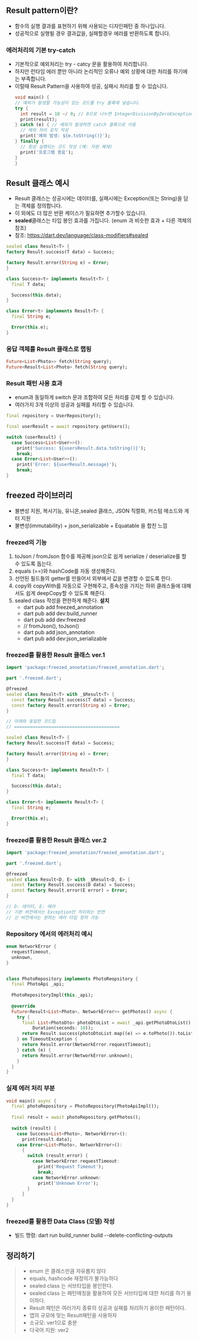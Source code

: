 ## Result pattern이란?
- 함수의 실행 결과를 표현하기 위해 사용되는 디자인패턴 중 하나입니다.
- 성공적으로 실행될 경우 결과값을, 실패할경우 에러를 반환하도록 합니다.

### 에러처리의 기본 try-catch
- 기본적으로 예외처리는 try - catcy 문을 활용하여 처리합니다.
- 하지만 런타임 에러 뿐만 아니라 논리적인 오류나 예외 상황에 대한 처리를 하기에는 부족합니다.
- 이럴때 Result Pattern을 사용하여 성공, 실패시 처리를 할 수 있습니다.
  ```dart
  void main() {
  // 예외가 발생할 가능성이 있는 코드를 try 블록에 넣습니다.
  try {
    int result = 10 ~/ 0; // 0으로 나누면 IntegerDivisionByZeroException 예외 발생
    print(result);
  } catch (e) { // 예외가 발생하면 catch 블록으로 이동
    // 예외 처리 로직 작성
    print('예외 발생: ${e.toString()}');
  } finally {
    // 항상 실행되는 코드 작성 (예: 자원 해제)
    print('프로그램 종료');
  }
  }
  ```

## Result 클래스 예시
- Result 클래스는 성공시에는 데이터를, 실패시에는 Exception(또는 String)을 담는 객체를 정의합니다.
- 이 외에도 더 많은 반환 케이스가 필요하면 추가할수 있습니다.
- **sealed**클래스는 타입 봉인 효과를 가집니다. (enum 과 비슷한 효과 + 다른 객체의 참조)
- 참조: https://dart.dev/language/class-modifiers#sealed
```dart
sealed class Result<T> {
factory Result.success(T data) = Success;

factory Result.error(String e) = Error;
}

class Success<t> implements Result<T> {
  final T data;

  Success(this.data);
}

class Error<t> implements Result<T> {
  final String e;

  Error(this.e);
}
```

### 응답 객체를 Result 클래스로 랩핑
```dart
Future<List<Photo>> fetch(String query);
Future<Result<List<Photo> fetch(String query);
```

### Result 패턴 사용 효과
- enum과 동일하게 switch 문과 조합하여 모든 처리를 강제 할 수 있습니다.
- 여러가지 3개 이상의 성공과 실패를 처리할 수 있습니다.
```dart
final repository = UserRepository();

final userResult = await repository.getUsers();

switch (userResult) {
  case Success<List<User>>():
    print('Success: ${usersResult.data.toString()}');
    break;
  case Error<List<User>>():
    print('Error: ${userResult.message}');
    break;
}
```

## freezed 라이브러리
- 불변성 지원, 복사기능, 유니온,sealed 클래스, JSON 직렬화, 커스텀 메소드와 게터 지원
- 불변성(immutability) + json_serializable + Equatable 을 합친 느낌

### freezed의 기능
1. toJson / fromJson 함수를 제공해 json으로 쉽게 serialize / deserialize를 할 수 있도록 돕는다.
2. equals (==)와 hashCode를 자동 생성해준다.
3. 선언된 필드들의 getter를 만들어서 외부에서 값을 변경할 수 없도록 한다.
4. copy와 copyWith를 자동으로 구현해주고, 종속성을 가지는 하위 클래스들에 대해서도 쉽게 deepCopy할 수 있도록 해준다.
5. sealed class 작성을 편한하게 해준다.
   **설치**
   - dart pub add freezed_annotation
   - dart pub add dev:build_runner
   - dart pub add dev:freezed
   - // fromJson(), toJson()
   - dart pub add json_annotation
   - dart pub add dev:json_serializable

### freezed를 활용한 Result 클래스 ver.1
```dart
import 'package:freezed_annotation/freezed_annotation.dart';

part '.freezed.dart';

@freezed
sealed class Result<T> with _$Result<T> {
  const factory Result.success(T data) = Success;
  const factory Result.error(String e) = Error;
}

// 아래와 동일한 코드임
// ========================================

sealed class Result<T> {
factory Result.success(T data) = Success;

factory Result.error(String e) = Error;
}

class Success<t> implements Result<T> {
  final T data;

  Success(this.data);
}

class Error<t> implements Result<T> {
  final String e;

  Error(this.e);
}

```
### freezed를 활용한 Result 클래스 ver.2
```dart
import 'package:freezed_annotation/freezed_annotation.dart';

part '.freezed.dart';

@freezed
sealed class Result<D, E> with _$Result<D, E> {
  const factory Result.success(D data) = Success;
  const factory Result.error(E error) = Error;
}

// D: 데이터, E: 에러
// 기본 버전에서는 Exception만 처리하는 반면
// 신 버전에서는 원하는 에러 타입 정의 가능
```

### Repository 에서의 에러처리 예시
```dart
enum NetworkError {
  requestTimeout,
  unknown,
}


class PhotoRepository implements PhotoReopsitory {
  final PhotoApi _api;
  
  PhotoRepositoryImpl(this._api);
  
  @override
  Future<Result<List<Photo>, NetworkError>> getPhotos() async {
    try {
      final List<PhotoDto> photoDtoList = await _api.getPhotoDtoList().timeout(
          Duration(seconds: 10));
      return Result.success(photoDtoList.map((e) => e.toPhoto()).toList());
    } on TimeoutException {
      return Result.error(NetworkError.requestTimeout);
    } catch (e) {
      return Result.error(NetworkError.unknown);
    }
  }
}
```

### 실제 에러 처리 부분
```dart
void main() async {
  final photoRepository = PhotoRepository(PhotoApiImpl());
  
  final result = await photoRepository.getPhotos();
  
  switch (result) {
    case Success<List<Photo>, NetworkError>():
      print(result.data);
    case Error<List<Photo>, NetworkError>():
      {
        switch (result.error) {
          case NetworkError.requestTimeout:
            print('Request Timeout');
            break;
          case NetworkError.unknown:
            print('Unknown Error');
        }
      }
  }
}
```

### freezed를 활용한 Data Class (모델) 작성
- 빌드 명령: dart run build_runner build --delete-conflicting-outputs


## 정리하기
>- enum 은 클래스만큼 자유롭지 않다
>- equals, hashcode 재정의가 불가능하다
>- sealed class 는 서브타입을 봉인한다.
>- sealed class 는 패턴매칭을 활용하여 모든 서브타입에 대한 처리를 하기 용이하다.
>- Result 패턴은 여러가지 종류의 성공과 실패를 처리하기 용이한 패턴이다.
>- 앱의 규모에 맞는 Result패턴을 사용하자
>- 소규모: ver1으로 충분
>- 다국어 지원: ver2
